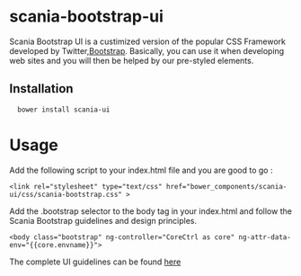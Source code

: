 # scania-bootstrap-ui

Scania Bootstrap UI is a custimized version of the popular CSS Framework developed by Twitter,<a href="http://getbootstrap.com">Bootstrap</a>.
Basically, you can use it when developing web sites and you will then be helped by our pre-styled elements.


 ## Installation

      bower install scania-ui

 # Usage

Add the following script to your index.html file and you are good to go :<br/>

    <link rel="stylesheet" type="text/css" href="bower_components/scania-ui/css/scania-bootstrap.css" >


Add the .bootstrap selector to the body tag in your index.html and follow the Scania Bootstrap guidelines and design principles.

    <body class="bootstrap" ng-controller="CoreCtrl as core" ng-attr-data-env="{{core.envname}}">

The complete UI guidelines can be found <a href="https://static.scania.com/cds/cds-site/index.html">here</a>